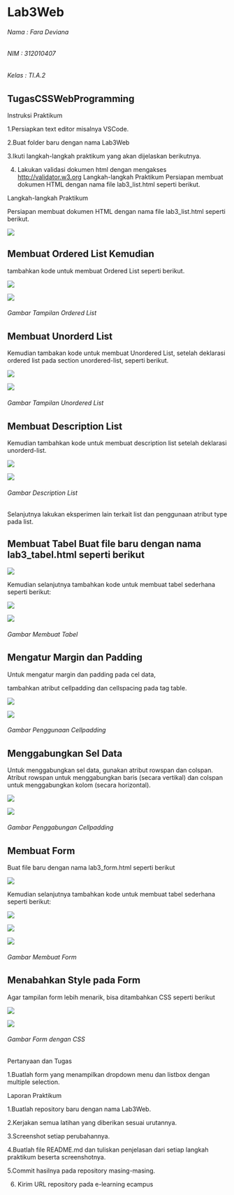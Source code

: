 # Lab3Web
###### Nama : Fara Deviana
###### NIM : 312010407
###### Kelas : TI.A.2

## TugasCSSWebProgramming



Instruksi Praktikum 

1.Persiapkan text editor misalnya VSCode. 

2.Buat folder baru dengan nama Lab3Web 

3.Ikuti langkah-langkah praktikum yang akan dijelaskan berikutnya.

4. Lakukan validasi dokumen html dengan mengakses http://validator.w3.org Langkah-langkah Praktikum Persiapan membuat dokumen HTML dengan nama file lab3_list.html seperti berikut. 

Langkah-langkah Praktikum 

Persiapan membuat dokumen HTML dengan nama file lab3_list.html seperti berikut.

![](images/1%20first.png)

## Membuat Ordered List Kemudian 

tambahkan kode untuk membuat Ordered List seperti berikut.

![](images/2%20second.png)



![](images/membuat%20list.jpg)

###### Gambar Tampilan Ordered List

## Membuat Unorderd List 

Kemudian tambakan kode untuk membuat Unordered List, setelah deklarasi ordered list pada section unordered-list, seperti berikut.


![](images/3%20third.png)

![](images/unorder%20list.jpg)

###### Gambar Tampilan Unordered List

## Membuat Description List 

Kemudian tambahkan kode untuk membuat description list setelah deklarasi unorderd-list.

![](images/4%20four.png)

![](images/description%20list.jpg)

###### Gambar Description List

Selanjutnya lakukan eksperimen lain terkait list dan penggunaan atribut type pada list. 

## Membuat Tabel Buat file baru dengan nama lab3_tabel.html seperti berikut

![](images/5%20five.png)

Kemudian selanjutnya tambahkan kode untuk membuat tabel sederhana seperti berikut:

![](images/6%20six.png)

![](images/membuat%20table.jpg)

###### Gambar Membuat Tabel

## Mengatur Margin dan Padding 

Untuk mengatur margin dan padding pada cel data, 

tambahkan atribut cellpadding dan cellspacing pada tag table.

![](images/7%20seven.png)


![](images/cell%20padding.jpg)

###### Gambar Penggunaan Cellpadding

## Menggabungkan Sel Data 
Untuk menggabungkan sel data, gunakan atribut rowspan dan colspan. Atribut rowspan untuk menggabungkan baris (secara vertikal) dan colspan untuk menggabungkan kolom (secara horizontal).

![](images/8%20eight.png)

![](images/penggabungan%20cell.jpg)

###### Gambar Penggabungan Cellpadding

## Membuat Form 

Buat file baru dengan nama lab3_form.html seperti berikut

![](images/9%20nine.png)


Kemudian selanjutnya tambahkan kode untuk membuat tabel sederhana seperti berikut:

![](images/10%20ten.png)

![](images/11%20eleven.png)

![](images/membuat%20form.jpg)

###### Gambar Membuat Form

## Menabahkan Style pada Form 

Agar tampilan form lebih menarik, bisa ditambahkan CSS seperti berikut

![](images/12%20twelve.png)

![](images/form%20CSS.jpg)

###### Gambar Form dengan CSS

Pertanyaan dan Tugas

1.Buatlah form yang menampilkan dropdown menu dan listbox dengan multiple selection. 

Laporan Praktikum 

1.Buatlah repository baru dengan nama Lab3Web. 

2.Kerjakan semua latihan yang diberikan sesuai urutannya. 

3.Screenshot setiap perubahannya. 

4.Buatlah file README.md dan tuliskan penjelasan dari setiap langkah praktikum beserta screenshotnya. 

5.Commit hasilnya pada repository masing-masing. 

6. Kirim URL repository pada e-learning ecampus
